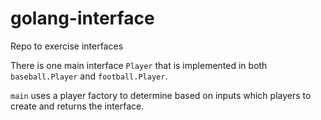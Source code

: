 # golang-interface
Repo to exercise interfaces

There is one main interface `Player` that is implemented in both `baseball.Player` and `football.Player`.

`main` uses a player factory to determine based on inputs which players to create and returns the interface.
